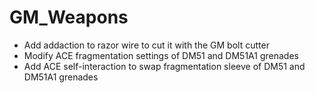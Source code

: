 # GM_Weapons

- Add addaction to razor wire to cut it with the GM bolt cutter
- Modify ACE fragmentation settings of DM51 and DM51A1 grenades
- Add ACE self-interaction to swap fragmentation sleeve of DM51 and DM51A1 grenades
